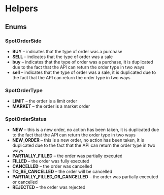 # Helpers

## Enums

### SpotOrderSide

* **BUY** – indicates that the type of order was a purchase
* **SELL** – indicates that the type of order was a sale
* **buy** – indicates that the type of order was a purchase, it is duplicated due to the fact that the API can return
  the order type in two ways
* **sell** – indicates that the type of order was a sale, it is duplicated due to the fact that the API can return the
  order type in two ways

### SpotOrderType

* **LIMIT** – the order is a limit order
* **MARKET** – the order is a market order

### SpotOrderStatus

* **NEW** – this is a new order, no action has been taken, it is duplicated due to the fact that the API can return the
  order type in two ways
* **NEW_ORDER** – this is a new order, no action has been taken, it is duplicated due to the fact that the API can
  return the order type in two ways
* **PARTIALLY_FILLED** – the order was partially executed
* **FILLED** – the order was fully executed
* **CANCELLED** – the order was cancelled
* **TO_BE_CANCELLED** – the order will be cancelled
* **PARTIALLY_FILLED_OR_CANCELLED** – the order was partially executed or cancelled
* **REJECTED** – the order was rejected
